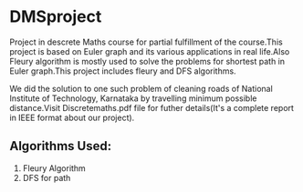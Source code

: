 # DMSproject
Project in descrete Maths course for partial fulfillment of the course.This project is based on Euler graph and its various applications in real life.Also Fleury algorithm is mostly used to solve the problems for shortest path in Euler graph.This project includes fleury and DFS algorithms.

We did the solution to one such problem of cleaning roads of National Institute of Technology, Karnataka by travelling minimum possible distance.Visit Discretemaths.pdf file for futher details(It's a complete report in IEEE format about our project).

## Algorithms Used:
1. Fleury Algorithm
2. DFS for path
